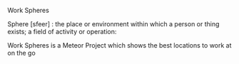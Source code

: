Work Spheres

Sphere [sfeer] : the place or environment within which a person or thing exists; a field of activity or operation:

Work Spheres is a Meteor Project which shows the best locations to work at on the go